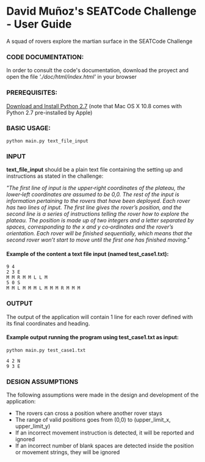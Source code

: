# David Muñoz's SEATCode Challenge - User Guide
A squad of rovers explore the martian surface in the SEATCode Challenge

### CODE DOCUMENTATION:
In order to consult the code's documentation, download the proyect and open the file *'./doc/html/index.html'* in your browser

### PREREQUISITES:

[Download and Install Python 2.7](https://www.python.org/download/releases/2.7/) (note that Mac OS X 10.8 comes with Python 2.7 pre-installed by Apple)

### BASIC USAGE:
```
python main.py text_file_input
```
### INPUT

**text_file_input** should be a plain text file containing the setting up and instructions as stated in the challenge:

*"The first line of input is the upper‑right coordinates of the plateau, the
lower‑left coordinates are assumed to be 0,0. The rest of the input is
information pertaining to the rovers that have been deployed. Each
rover has two lines of input. The first line gives the rover’s position, and
the second line is a series of instructions telling the rover how to explore
the plateau. The position is made up of two integers and a letter
separated by spaces, corresponding to the x and y co‑ordinates and the
rover’s orientation. Each rover will be finished sequentially, which
means that the second rover won’t start to move until the first one has
finished moving."*

#### Example of the content a text file input (named test_case1.txt):
```
9 4
2 3 E
M M R M M L L M
5 0 S
M M L M M M L M M M R M M M
```


### OUTPUT

The output of the application will contain 1 line for each rover defined with its final coordinates and heading.

#### Example output running the program using test_case1.txt as input:

```
python main.py test_case1.txt
```
```
4 2 N
9 3 E
```

### DESIGN ASSUMPTIONS

The following assumptions were made in the design and development of the application:

-	The rovers can cross a position where another rover stays
-	The range of valid positions goes from (0,0) to (upper_limit_x, upper_limit_y)
-	If an incorrect movement instruction is detected, it will be reported and ignored
-	If an incorrect number of blank spaces are detected inside the position or movement strings, they will be ignored



